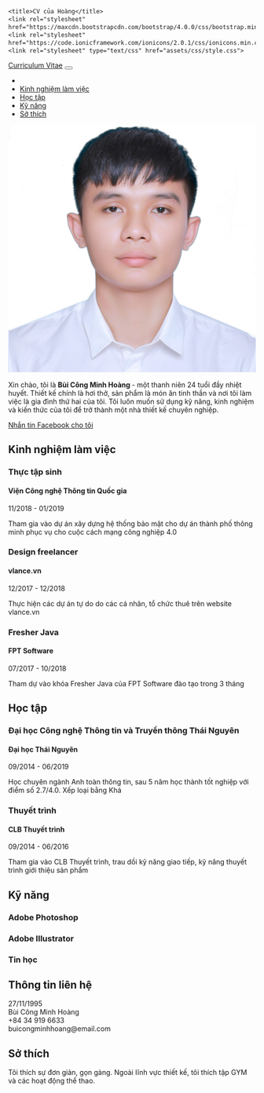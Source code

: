 <!DOCTYPE html>
<html>
  <head>
    <meta charset="utf-8">
    <meta name="viewport" content="width=device-width, initial-scale=1">
    <!-- Favicon -->
	<link rel="shortcut icon" href="/icon/favicon.png" type="image/png" >

    <title>CV của Hoàng</title>
    <link rel="stylesheet" href="https://maxcdn.bootstrapcdn.com/bootstrap/4.0.0/css/bootstrap.min.css">
    <link rel="stylesheet" href="https://code.ionicframework.com/ionicons/2.0.1/css/ionicons.min.css">
    <link rel="stylesheet" type="text/css" href="assets/css/style.css">
  </head>
  <body>
   <nav class="navbar fixed-top navbar-expand-lg navbar-dark page-navbar gradient">
      <div class="container">
        <a class="navbar-brand logo" href="/cv/cv.html">Curriculum Vitae</a>
        <button class="navbar-toggler" type="button" data-toggle="collapse" data-target="#navbarNav" aria-controls="navbarNav" aria-expanded="false" aria-label="Toggle navigation">
          <span class="navbar-toggler-icon"></span>
        </button>
        <div class="collapse navbar-collapse" id="navbarNav">
            <ul class="navbar-nav mx-auto">
              <li class="nav-item item">
                <li class="nav-item item">
                  <a class="nav-link" href="#work-experience">Kinh nghiệm làm việc</a>
                </li>
                <li class="nav-item item">
                    <a class="nav-link" href="#education">Học tập</a>
                </li>
                <li class="nav-item item">
                  <a class="nav-link" href="#skills">Kỹ năng</a>
                </li>
                <li class="nav-item item">
                    <a class="nav-link" href="#hobbies">Sở thích</a>
                </li>
              </li>
            </ul>
    </nav>
    <main class="page cv-page">
      <section class="cv-block block-intro border-bottom">
        <div class="container">
          <div class="avatar">
            <img class="img-fluid rounded-circle" src="assets/img/avatar.png">
          </div>
          <p>Xin chào, tôi là <b>Bùi Công Minh Hoàng </b>- một thanh niên 24 tuổi đầy nhiệt huyết. Thiết kế chính là hơi thở, sản phẩm là món ăn tinh thần và nơi tôi làm việc là gia đình thứ hai của tôi. Tôi luôn muốn sử dụng kỹ năng, kinh nghiệm và kiến thức của tôi để trở thành một nhà thiết kế chuyên nghiệp.</p>
          <a href="https://m.me/BuiCongMinhHoang" class="btn btn-outline-primary">Nhắn tin Facebook cho tôi</a>
        </div>
      </section>
      <section class="cv-block info">
        <div class="container">
          <div class="work-experience group" id="work-experience">
            <h2 class="text-center">Kinh nghiệm làm việc</h2>
            <div class="item">
              <div class="row">
                <div class="col-md-6">
                  <h3>Thực tập sinh</h3>
                  <h4 class="organization">Viện Công nghệ Thông tin Quốc gia</h4>
                </div>
                <div class="col-md-6">
                  <time class="period">11/2018 - 01/2019</time>
                </div>
              </div>
              <p class="text-muted">Tham gia vào dự án xây dựng hệ thống bảo mật cho dự án thành phố thông minh phục vụ cho cuộc cách mạng công nghiệp 4.0</p>
            </div>
            <div class="item">
              <div class="row">
                <div class="col-md-6">
                  <h3>Design freelancer</h3>
                  <h4 class="organization">vlance.vn</h4>
                </div>
                <div class="col-md-6">
                  <time class="period">12/2017 - 12/2018</time>
                </div>
              </div>
              <p class="text-muted">Thực hiện các dự án tự do do các cá nhân, tổ chức thuê trên website vlance.vn</p>
            </div>
            <div class="item">
              <div class="row">
                <div class="col-md-6">
                  <h3>Fresher Java</h3>
                  <h4 class="organization">FPT Software</h4>
                </div>
                <div class="col-md-6">
                  <time class="period">07/2017 - 10/2018</time>
                </div>
              </div>
              <p class="text-muted">Tham dự vào khóa Fresher Java của FPT Software đào tạo trong 3 tháng</p>
            </div>
          </div>
          <div class="education group" id="education">
            <h2 class="text-center">Học tập</h2>
            <div class="item">
              <div class="row">
                <div class="col-md-6">
                  <h3>Đại học Công nghệ Thông tin và Truyền thông Thái Nguyên</h3>
                  <h4 class="organization">Đại học Thái Nguyên</h4>
                </div>
                <div class="col-md-6">
                  <time class="period">09/2014 - 06/2019</time>
                </div>
              </div>
              <p class="text-muted">Học chuyên ngành Anh toàn thông tin, sau 5 năm học thành tốt nghiệp với điểm số 2.7/4.0. Xếp loại bằng Khá</p>
            </div>
            <div class="item">
              <div class="row">
                <div class="col-md-6">
                  <h3>Thuyết trình</h3>
                  <h4 class="organization">CLB Thuyết trình</h4>
                </div>
                <div class="col-md-6">
                  <time class="period">09/2014 - 06/2016</time>
                </div>
              </div>
              <p class="text-muted">Tham gia vào CLB Thuyết trình, trau dồi kỹ năng giao tiếp, kỹ năng thuyết trình giới thiệu sản phẩm</p>
            </div>
          </div>
          <div class="group" id="skills">
            <div class="row">
              <div class="col-md-6">
                <div class="skills info-card">
                  <h2>Kỹ năng</h2>
                  <h3>Adobe Photoshop</h3>
                  <div class="progress">
                    <div class="progress-bar" role="progressbar" aria-valuenow="70"
                    aria-valuemin="0" aria-valuemax="100" style="width:100%">
                    </div>
                  </div>
                  <h3>Adobe Illustrator</h3>
                  <div class="progress">
                    <div class="progress-bar" role="progressbar" aria-valuenow="70"
                    aria-valuemin="0" aria-valuemax="100" style="width:90%">
                    </div>
                  </div>
                  <h3>Tin học</h3>
                  <div class="progress">
                    <div class="progress-bar" role="progressbar" aria-valuenow="70"
                    aria-valuemin="0" aria-valuemax="100" style="width:100%">
                    </div>
                  </div>
                </div>
              </div>
              <div class="col-md-6">
                <div class="contact-info info-card">
                  <h2>Thông tin liên hệ</h2>
                  <div class="row">
                    <div class="col-1">
                      <i class="ion-android-calendar icon"></i>
                    </div>
                    <div class="col-9">
                      <span>27/11/1995</span>
                    </div>
                  </div>
                  <div class="row">
                    <div class="col-1">
                        <i class="ion-person icon"></i>
                    </div>
                    <div class="col-9">
                      <span>Bùi Công Minh Hoàng</span>
                    </div>
                  </div>
                  <div class="row">
                    <div class="col-1">
                      <i class="ion-ios-telephone icon"></i>
                    </div>
                    <div class="col-9">
                      <span>+84 34 919 6633</span>
                    </div>
                  </div>
                  <div class="row">
                    <div class="col-1">
                      <i class="ion-at icon"></i>
                    </div>
                    <div class="col-9">
                      <span>buicongminhhoang@email.com</span>
                    </div>
                  </div>
                </div>
              </div>
            </div>
          </div>
          <div class="hobbies group" id="hobbies">
            <h2 class="text-center">Sở thích</h2>
            <p class="text-center text-muted">Tôi thích sự đơn giản, gọn gàng. Ngoài lĩnh vực thiết kế, tôi thích tập GYM và các hoạt động thể thao.</p>
          </div>
        </div>
      </section>
      <footer class="page-footer">
        <div class="container">
          <div class="social-icons">
            <a href="https://www.facebook.com/BuiCongMinhHoang"><i class="ion-social-facebook" title="Facebook"></i></a>
            <a href="https://www.instagram.com/buicongminhhoang/"><i class="ion-social-instagram-outline" title="Instagram"></i></a>
            <a href="https://twitter.com/buicongminhhoag"><i class="ion-social-twitter" title="Twitter"></i></a>
          </div>
        </div>
      </footer>
    </main>
  </body>
  <script src="https://code.jquery.com/jquery-3.2.1.min.js"></script>
  <script src="https://maxcdn.bootstrapcdn.com/bootstrap/4.0.0/js/bootstrap.min.js"></script>
  <script src="assets/js/script.js"></script>
</html>

